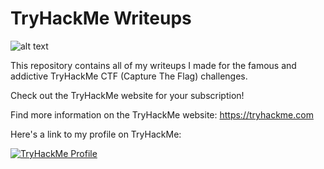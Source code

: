 # TryHackMe Writeups

![alt text](TryHackMe-logo.png "Writeup Image")

This repository contains all of my writeups I made for the famous and addictive TryHackMe CTF (Capture The Flag) challenges.

Check out the TryHackMe website for your subscription!

Find more information on the TryHackMe website: <https://tryhackme.com>

Here's a link to my profile on TryHackMe:

[![TryHackMe Profile](https://i.ibb.co/mJxr6L8/krisxkrazy.png)](https://tryhackme.com/p/khr1st)

